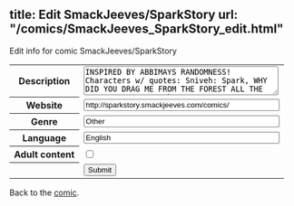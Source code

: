 title: Edit SmackJeeves/SparkStory
url: "/comics/SmackJeeves_SparkStory_edit.html"
---
Edit info for comic SmackJeeves/SparkStory

<form name="comic" action="http://gaepostmail.appspot.com/comic/" method="post">
<table class="comicinfo">
<tr>
<th>Description</th><td><textarea name="description" cols="40" rows="3">INSPIRED BY ABBIMAYS RANDOMNESS! Characters w/ quotes: Sniveh: Spark, WHY DID YOU DRAG ME FROM THE FOREST ALL THE WAY OUT HERE?! Brokor: DON'T YOU DARE PRESS THE PURPLE BUTT-*explodes* Dameon: *messing with doofus' radio* Doofus: If you don't stop trying to change the radio station on my tank, I swear to Black Mesa I will come over there with an army of pies! Dameon: *Does a faceplant on the side of the Lor Starcutter* Magolor: SERIOUSLY?! Plazy: Ok now who's ready for SCIENCE! .... anyone Dave: I heard Science. Dub: Dave, get out. You haven't made an appearance yet. T_T Galacta: Galacta is my name, teleporting is my game! Thunderbolt: I met someone named Galacta KNIGHT but never galacta... RJ: NEEDA DISPENSER HERE Deuce:F@!# GRAVITY!</textarea></td>
</tr>
<tr>
<th>Website</th><td><input type="text" name="url" value="http://sparkstory.smackjeeves.com/comics/" size="40"/></td>
</tr>
<tr>
<th>Genre</th><td><input type="text" name="genre" value="Other" size="40"/></td>
</tr>
<tr>
<th>Language</th><td><input type="text" name="language" value="English" size="40"/></td>
</tr>
<tr>
<th>Adult content</th><td><input type="checkbox" name="adult" value="adult" /></td>
</tr>
<tr>
<th></th><td>
<input type="hidden" name="comic" value="SmackJeeves_SparkStory" />
<input type="submit" name="submit" value="Submit" />
</td>
</tr>
</table>
</form>

Back to the [comic](SmackJeeves_SparkStory.html).
